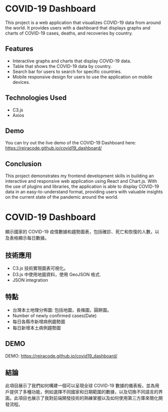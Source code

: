 # COVID-19 Dashboard

This project is a web application that visualizes COVID-19 data from around the world. It provides users with a dashboard that displays graphs and charts of COVID-19 cases, deaths, and recoveries by country.

## Features

- Interactive graphs and charts that display COVID-19 data.
- Table that shows the COVID-19 data by country.
- Search bar for users to search for specific countries.
- Mobile responsive design for users to use the application on mobile devices.

## Technologies Used
- C3.js
- Axios


## Demo

You can try out the live demo of the COVID-19 Dashboard here: https://reiracode.github.io/covid19_dashboard/

## Conclusion

This project demonstrates my frontend development skills in building an interactive and responsive web application using React and Chart.js. With the use of plugins and libraries, the application is able to display COVID-19 data in an easy-to-understand format, providing users with valuable insights on the current state of the pandemic around the world.



# COVID-19 Dashboard

顯示國家的 COVID-19 疫情數據和趨勢圖表，包括確診、死亡和恢復的人數，以及表格顯示每日數據。

## 技術應用

- C3.js 技術實現圖表可視化。
- D3.js 中使用地圖資料，使用 GeoJSON 格式. 
- JSON integration
 

## 特點

- 台灣本土地理分佈圖: 包括地圖，長條圖，圓餅圖。
- Number of newly confirmed cases(Date)
- 每日各縣市新增病例趨勢圖
- 每日新增本土病例趨勢圖




## DEMO
DEMO: https://reiracode.github.io/covid19_dashboard/

## 結論
此項目展示了我們如何構建一個可以呈現全球 COVID-19 數據的儀表板，並為用戶提供了多種功能，例如選擇不同國家和日期範圍的數據，以及切換不同語言的界面。此項目也展示了我對前端開發技術的熟練掌握以及如何使用第三方庫來簡化開發流程。



